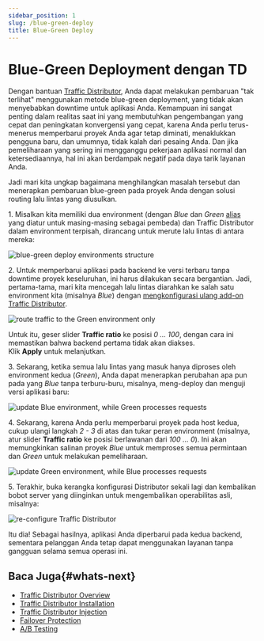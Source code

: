```yaml
---
sidebar_position: 1
slug: /blue-green-deploy
title: Blue-Green Deploy
---
```


# Blue-Green Deployment dengan TD

Dengan bantuan [Traffic Distributor](<https://docs.dewacloud.com/docs/traffic-distributor>), Anda dapat melakukan pembaruan "tak terlihat" menggunakan metode blue-green deployment, yang tidak akan menyebabkan downtime untuk aplikasi Anda. Kemampuan ini sangat penting dalam realitas saat ini yang membutuhkan pengembangan yang cepat dan peningkatan konvergensi yang cepat, karena Anda perlu terus-menerus memperbarui proyek Anda agar tetap diminati, menaklukkan pengguna baru, dan umumnya, tidak kalah dari pesaing Anda. Dan jika pemeliharaan yang sering ini mengganggu pekerjaan aplikasi normal dan ketersediaannya, hal ini akan berdampak negatif pada daya tarik layanan Anda.

Jadi mari kita ungkap bagaimana menghilangkan masalah tersebut dan menerapkan pembaruan blue-green pada proyek Anda dengan solusi routing lalu lintas yang diusulkan.

1\. Misalkan kita memiliki dua environment (dengan _Blue_ dan _Green_ [alias](<https://docs.dewacloud.com/docs/environment-aliases>) yang diatur untuk masing-masing sebagai pembeda) dan Traffic Distributor dalam environment terpisah, dirancang untuk merute lalu lintas di antara mereka:

<img src="https://assets.dewacloud.com/dewacloud-docs/application_settings/traffic-distributor/use-cases/blue-green-deploy/1.png" alt="blue-green deploy environments structure" max-width="100%"/>

2\. Untuk memperbarui aplikasi pada backend ke versi terbaru tanpa downtime proyek keseluruhan, ini harus dilakukan secara bergantian. Jadi, pertama-tama, mari kita mencegah lalu lintas diarahkan ke salah satu environment kita (misalnya _Blue_) dengan [mengkonfigurasi ulang add-on Traffic Distributor](<https://docs.dewacloud.com/docs/traffic-distributor-installation#reconfigure>).

<img src="https://assets.dewacloud.com/dewacloud-docs/application_settings/traffic-distributor/use-cases/blue-green-deploy/02.png" alt="route traffic to the Green environment only" max-width="100%"/>

Untuk itu, geser slider **Traffic ratio** ke posisi _0 … 100_, dengan cara ini memastikan bahwa backend pertama tidak akan diakses.  
Klik **Apply** untuk melanjutkan.

3\. Sekarang, ketika semua lalu lintas yang masuk hanya diproses oleh environment kedua (_Green_), Anda dapat menerapkan perubahan apa pun pada yang _Blue_ tanpa terburu-buru, misalnya, meng-deploy dan menguji versi aplikasi baru:

<img src="https://assets.dewacloud.com/dewacloud-docs/application_settings/traffic-distributor/use-cases/blue-green-deploy/3.png" alt="update Blue environment, while Green processes requests" max-width="100%"/>

4\. Sekarang, karena Anda perlu memperbarui proyek pada host kedua, cukup ulangi langkah _2 - 3_ di atas dan tukar peran environment (misalnya, atur slider **Traffic ratio** ke posisi berlawanan dari _100 … 0_). Ini akan memungkinkan salinan proyek _Blue_ untuk memproses semua permintaan dan _Green_ untuk melakukan pemeliharaan.

<img src="https://assets.dewacloud.com/dewacloud-docs/application_settings/traffic-distributor/use-cases/blue-green-deploy/4.png" alt="update Green environment, while Blue processes requests" max-width="100%"/>

5\. Terakhir, buka kerangka konfigurasi Distributor sekali lagi dan kembalikan bobot server yang diinginkan untuk mengembalikan operabilitas asli, misalnya:

<img src="https://assets.dewacloud.com/dewacloud-docs/application_settings/traffic-distributor/use-cases/blue-green-deploy/05.png" alt="re-configure Traffic Distributor" max-width="100%"/>

Itu dia! Sebagai hasilnya, aplikasi Anda diperbarui pada kedua backend, sementara pelanggan Anda tetap dapat menggunakan layanan tanpa gangguan selama semua operasi ini.

## Baca Juga{#whats-next}

* [Traffic Distributor Overview](<https://docs.dewacloud.com/docs/traffic-distributor/>)
* [Traffic Distributor Installation](<https://docs.dewacloud.com/docs/traffic-distributor-installation/>)
* [Traffic Distributor Injection](<https://docs.dewacloud.com/docs/traffic-distributor-injection/>)
* [Failover Protection](<https://docs.dewacloud.com/docs/failover-protection/>)
* [A/B Testing](<https://docs.dewacloud.com/docs/ab-testing/>)